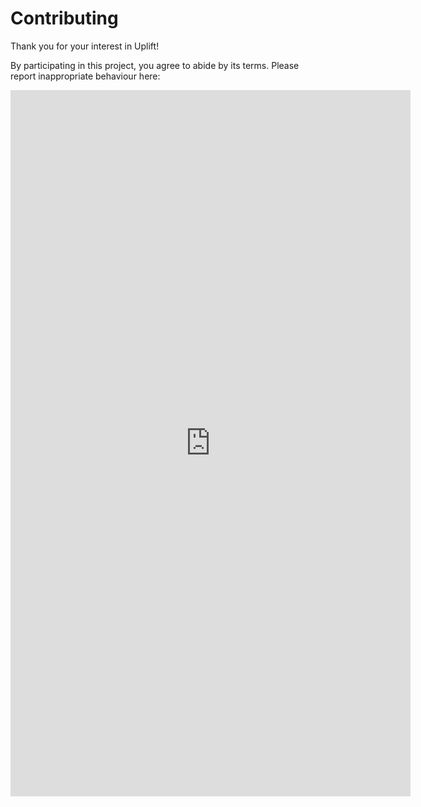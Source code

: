 # Contributing

Thank you for your interest in Uplift! 

By participating in this project, you agree to abide by its terms. 
Please report inappropriate behaviour here:

<iframe src="https://docs.google.com/forms/d/e/1FAIpQLSfGTjhqFIo00VM9ObpzlPAE6mlnJ9NE_zOimS7k-IHVfvrePw/viewform?embedded=true" width="640" height="1130" frameborder="0" marginheight="0" marginwidth="0">Loading…</iframe>